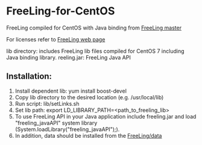 # FreeLing-for-CentOS
FreeLing compiled for CentOS with Java binding from [FreeLing master](https://github.com/TALP-UPC/freeling)

For licenses refer to [FreeLing web page](http://nlp.cs.upc.edu/freeling)


lib directory: includes FreeLing lib files compiled for CentOS 7 including Java binding library. 
reeling.jar: FreeLing Java API

## Installation:

1. Install dependent lib: yum install boost-devel
3. Copy lib directory to the desired location (e.g. /usr/local/lib)
4. Run script: lib/setLinks.sh
5. Set lib path: export LD_LIBRARY_PATH=<path_to_freeling_lib>
6. To use FreeLing API in your Java application include freeling.jar and load "freeling_javaAPI" system library (System.loadLibrary("freeling_javaAPI");).
7. In addition, data should be installed from the [FreeLing/data](https://github.com/TALP-UPC/FreeLing/tree/master/data)
